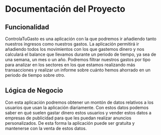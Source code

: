 # Documentación del Proyecto

## Funcionalidad
ControlaTuGasto es una aplicación con la que podremos ir añadiendo tanto nuestros ingresos como nuestros gastos. La aplicación permitirá ir añadiendo todos los movimientos con los que gastemos dinero y nos calculará el balance que llevamos durante un periodo de tiempo, ya sea de una semana, un mes o un año. Podremos filtrar nuestros gastos por tipo para analizar en los sectores en los que estamos realizando más transacciones y realizar un informe sobre cuánto hemos ahorrado en un periodo de tiempo sobre otro.

## Lógica de Negocio
Con esta aplicación podremos obtener un montón de datos relativos a los usuarios que usan la aplicación diariamente. Con estos datos podemos saber en qué suelen gastar dinero estos usuarios y vender estos datos a empresas de publicidad para que les puedan realizar anuncios personalizados. De esta forma la aplicación puede ser gratuita y mantenerse con la venta de estos datos.

